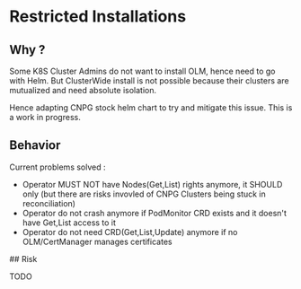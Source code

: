 # Restricted Installations

## Why ?

Some K8S Cluster Admins do not want to install OLM, hence need to go with Helm.
But ClusterWide install is not possible because their clusters are mutualized and need absolute isolation.

Hence adapting CNPG stock helm chart to try and mitigate this issue. This is a work in progress.

## Behavior

Current problems solved :

- Operator MUST NOT have Nodes(Get,List) rights anymore, it SHOULD only (but there are risks invovled of CNPG Clusters being stuck in reconciliation)
- Operator do not crash anymore if PodMonitor CRD exists and it doesn't have Get,List access to it
- Operator do not need CRD(Get,List,Update) anymore if no OLM/CertManager manages certificates

## Risk

TODO
